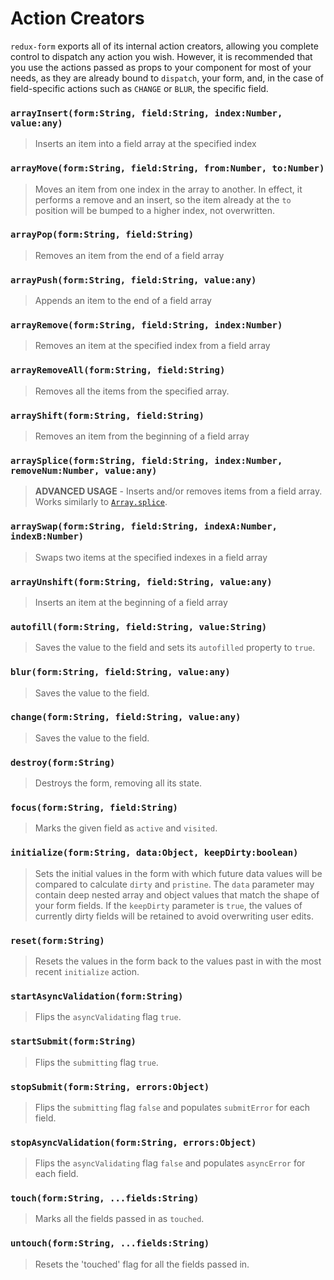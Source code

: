 # Action Creators

`redux-form` exports all of its internal action creators, allowing you complete control to
dispatch any action you wish. However, it is recommended that you use the actions passed as
props to your component for most of your needs, as they are already bound to `dispatch`, your
form, and, in the case of field-specific actions such as `CHANGE` or `BLUR`, the specific field.

### `arrayInsert(form:String, field:String, index:Number, value:any)`

> Inserts an item into a field array at the specified index

### `arrayMove(form:String, field:String, from:Number, to:Number)`

> Moves an item from one index in the array to another. In effect, it performs a remove and an 
insert, so the item already at the `to` position will be bumped to a higher index, not overwritten.

### `arrayPop(form:String, field:String)`

> Removes an item from the end of a field array

### `arrayPush(form:String, field:String, value:any)`

> Appends an item to the end of a field array

### `arrayRemove(form:String, field:String, index:Number)`

> Removes an item at the specified index from a field array

### `arrayRemoveAll(form:String, field:String)`

> Removes all the items from the specified array.

### `arrayShift(form:String, field:String)`

> Removes an item from the beginning of a field array

### `arraySplice(form:String, field:String, index:Number, removeNum:Number, value:any)`

> **ADVANCED USAGE** - Inserts and/or removes items from a field array. Works similarly to
[`Array.splice`](https://developer.mozilla.org/en-US/docs/Web/JavaScript/Reference/Global_Objects/Array/splice).

### `arraySwap(form:String, field:String, indexA:Number, indexB:Number)`

> Swaps two items at the specified indexes in a field array

### `arrayUnshift(form:String, field:String, value:any)`

> Inserts an item at the beginning of a field array

### `autofill(form:String, field:String, value:String)`

> Saves the value to the field and sets its `autofilled` property to `true`.

### `blur(form:String, field:String, value:any)`

> Saves the value to the field.

### `change(form:String, field:String, value:any)`

> Saves the value to the field.

### `destroy(form:String)`

> Destroys the form, removing all its state.

### `focus(form:String, field:String)`

> Marks the given field as `active` and `visited`.

### `initialize(form:String, data:Object, keepDirty:boolean)`

> Sets the initial values in the form with which future data values will be compared to calculate
`dirty` and `pristine`. The `data` parameter may contain deep nested array and object values that match the shape of
your form fields. If the `keepDirty` parameter is `true`, the values of currently dirty fields will be retained
to avoid overwriting user edits.

### `reset(form:String)`

> Resets the values in the form back to the values past in with the most recent `initialize` action.

### `startAsyncValidation(form:String)`

> Flips the `asyncValidating` flag `true`.

### `startSubmit(form:String)`

> Flips the `submitting` flag `true`.

### `stopSubmit(form:String, errors:Object)`

> Flips the `submitting` flag `false` and populates `submitError` for each field.

### `stopAsyncValidation(form:String, errors:Object)`

> Flips the `asyncValidating` flag `false` and populates `asyncError` for each field.

### `touch(form:String, ...fields:String)`

> Marks all the fields passed in as `touched`.

### `untouch(form:String, ...fields:String)`

> Resets the 'touched' flag for all the fields passed in.
